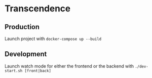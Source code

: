 # Transcendence

## Production
Launch project with `docker-compose up --build`

## Development
Launch watch mode for either the frontend or the backend with `./dev-start.sh [front|back]`

